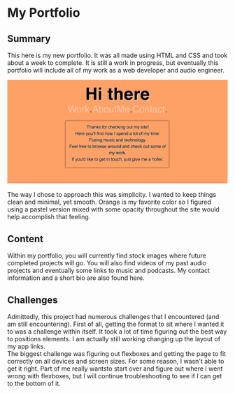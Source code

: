 <h1>
    My Portfolio
</h1>

<h2>
    Summary
</h2>

<p>
    This here is my new portfolio. It was all made using HTML and CSS and took about a week to complete. It is still a work in progress, but eventually this portfolio will include all of my work as a web developer and audio engineer.
</p>

<img src="Screen Shot 2020-10-24 at 12.45.48 AM.png">

<p>
    The way I chose to approach this was simplicity. I wanted to keep things clean and minimal, yet smooth. Orange is my favorite color so I figured using a pastel version mixed with some opacity throughout the site would help accomplish that feeling.
</p>

<h2>
    Content
</h2>

<p>
    Within my portfolio, you will currently find stock images where future completed projects will go. You will also find videos of my past audio projects and eventually some links to music and podcasts. My contact information and a short bio are also found here.
</p>

<h2>
    Challenges
</h2>

<p>
    Admittedly, this project had numerous challenges that I encountered (and am still encountering). First of all, getting the format to sit where I wanted it to was a challenge within itself. It took a lot of time figuring out the best way to positions elements. I am actually still working changing up the layout of my app links.
<br>
    The biggest challenge was figuring out flexboxes and getting the page to fit correctly on all devices and screen sizes. For some reason, I wasn't able to get it right. Part of me really wantsto start over and figure out where I went wrong with flexboxes, but I will continue troubleshooting to see if I can get to the bottom of it.
</p>